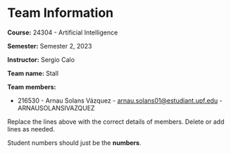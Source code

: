 # Team Information

**Course:** 24304 - Artificial Intelligence

**Semester:** Semester 2, 2023

**Instructor:** Sergio Calo

**Team name:** Stall

**Team members:**

* 216530 - Arnau Solans Vázquez - arnau.solans01@estudiant.upf.edu - ARNAUSOLANSIVAZQUEZ

Replace the lines above with the correct details of members. Delete or add lines as needed.

Student numbers should just be the **numbers**.